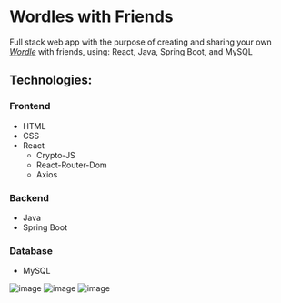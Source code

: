<h1 style={text-align:center;}>Wordles with Friends</h1>

Full stack web app with the purpose of creating and sharing your own *[Wordle](https://www.nytimes.com/games/wordle/index.html)* with friends, using: React, Java, Spring Boot, and MySQL

## Technologies:

### Frontend
- HTML
- CSS
- React
  - Crypto-JS
  - React-Router-Dom
  - Axios

### Backend
- Java
- Spring Boot

### Database
- MySQL

![image](https://drive.google.com/uc?export=view&id=1XHZIj8nmlMDImLy40g-r1uTfdsd4bbdr)
![image](https://drive.google.com/uc?export=view&id=1WV8Ox4orQGDe0IJM6H7LdT-RKqDqOiCf)
![image](https://drive.google.com/uc?export=view&id=1gB-lR1ROm9UkgN45MCsYd4hQ44wqh_5Y)
